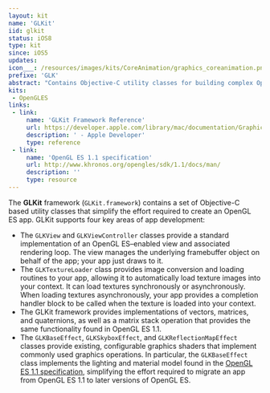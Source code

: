 ```yaml
---
layout: kit
name: 'GLKit'
iid: glkit
status: iOS8
type: kit
since: iOS5
updates:
icon___: /resources/images/kits/CoreAnimation/graphics_coreanimation.png
prefixe: 'GLK'
abstract: "Contains Objective-C utility classes for building complex OpenGL ES applications."
kits:
 - OpenGLES
links:
 - link:
     name: 'GLKit Framework Reference'
     url: https://developer.apple.com/library/mac/documentation/GraphicsImaging/Conceptual/CoreImaging/ci_intro/ci_intro.html
     description: ' - Apple Developer'
     type: reference
 - link:
     name: 'OpenGL ES 1.1 specification'
     url: http://www.khronos.org/opengles/sdk/1.1/docs/man/
     description: ''
     type: resource
---
```


The **GLKit** framework (`GLKit.framework`) contains a set of Objective-C based utility classes that simplify the effort required to create an OpenGL ES app. GLKit supports four key areas of app development:

* The `GLKView` and `GLKViewController` classes provide a standard implementation of an OpenGL ES–enabled view and associated rendering loop. The view manages the underlying framebuffer object on behalf of the app; your app just draws to it.
* The `GLKTextureLoader` class provides image conversion and loading routines to your app, allowing it to automatically load texture images into your context. It can load textures synchronously or asynchronously. When loading textures asynchronously, your app provides a completion handler block to be called when the texture is loaded into your context.
* The GLKit framework provides implementations of vectors, matrices, and quaternions, as well as a matrix stack operation that provides the same functionality found in OpenGL ES 1.1.
* The `GLKBaseEffect`, `GLKSkyboxEffect`, and `GLKReflectionMapEffect` classes provide existing, configurable graphics shaders that implement commonly used graphics operations. In particular, the `GLKBaseEffect` class implements the lighting and material model found in the [OpenGL ES 1.1 specification](http://www.khronos.org/opengles/sdk/1.1/docs/man/), simplifying the effort required to migrate an app from OpenGL ES 1.1 to later versions of OpenGL ES.
